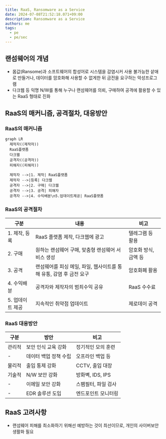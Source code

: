 ```yaml
---
title: RaaS, Ransomware as a Service
date: 2024-07-08T21:52:18.071+09:00
description: Ransomware as a Service
authors: me
tags:
  - pe
  - pe/sec 
---
```


## 랜섬웨어의 개념

- 몸값(Ransome)과 소프트웨어의 합성어로 시스템을 감염시커 사용 불가능한 샅애로 만들거나, 데이터를 암호화해 사용할 수 없게한 뒤 금전을 요구하는 악성프로그램
- 다크웹 등 익명 N/W를 통해 누구나 랜섬웨어를 의뢰, 구매하여 공격에 활용할 수 있는 RaaS 형태로 진화

## RaaS의 매커니즘, 공격절차, 대응방안

### RaaS의 매커니즘

```mermaid
graph LR
  제작자((제작자))
  RaaS플랫폼
  다크웹
  공격자((공격자))
  피해자((피해자))

  제작자 -->|1. 제작| RaaS플랫폼
  제작자 -->|등록| 다크웹
  공격자 -->|2. 구매| 다크웹
  공격자 -->|3. 공격| 피해자
  공격자 -->|4. 수익배분\n5.업데이트제공| RaaS플랫폼
```

### RaaS의 공격절차

| 구분 | 내용 | 비고 |
| --- | --- | --- |
| 1. 제작, 등록 | RaaS 플랫폼 제작, 다크웹에 광고 | 텔레그램 등 활용 |
| 2. 구매 | 원하는 랜섬웨어 구매, 맞춤형 랜섬웨어 서비스 생성 | 암호화 방식, 금액 등 |
| 3. 공격 | 랜섬웨어를 피싱 메일, 파일, 웹사이트를 통해 유통, 감염 후 금전 요구 | 암호화폐 활용 |
| 4. 수익배분 | 공격자와 제작자의 범죄수익 공유 | RaaS 수수료 |
| 5. 업데이트 제공 | 지속적인 취약점 업데이트 | 제로데이 공격 |

### RaaS 대응방안

| 구분 | 방안 | 비고 |
| --- | --- | --- |
| 관리적 | 보안 인식 교육 강화 | 정기적인 모의 훈련 |
| - | 데이터 백업 정책 수립 | 오프라인 백업 등 |
| 물리적 | 출입 통제 강화 | CCTV, 출입 대장 |
| 기술적 | N/W 보안 강화 | 방화벽, IDS, IPS |
| - | 이메일 보안 강화 | 스팸필터, 파일 검사 |
| - | EDR 솔루션 도입 | 엔드포인트 모니터링 |

## RaaS 고려사항

- 랜섬웨어 피해를 최소화하기 위해선 예방하는 것이 최선이므로, 개인의 사이버보안 생활화 필요
